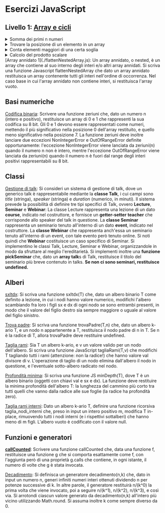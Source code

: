 # Esercizi JavaScript

## **Livello 1: [Array e cicli](./Array%20e%20cicli)**

<details>
  <summary> Somma dei primi n numeri</summary>
  
  Scrivere una funzione [sum(n)](./Array%20e%20cicli/sum.js) che, dato un intero n, calcoli e restituisca la somma dei numeri da 1 a n.
</details>

<details>
  <summary> Trovare la posizione di un elemento in un array</summary>
  
Scrivere una funzione [trovaIndice(arr,x)](./trovaIndice.js) con arr un array ordinato di numeri e x un numero, che restituisce la posizione della prima occorrenza di x in arr.
 Se non occorre in la funzione restituisce -1.
</details>

<details> 
<summary> Conta elementi maggiori di una certa soglia</summary>
  
  Scrivere una funzione [contaMaggiore(arr,soglia)](./Array%20e%20cicli/contaMaggiore.js) che calcoli il numero di elementi di arr che sono maggiori di soglia.
  
</details>
<details>
<summary>
Calcolo del prodotto scalare </summary>
Si definisca una funzione [prodotto_scalare(x,y)](./Array%20e%20cicli/prodotto_scalare.js)
che dati due array ne ritorni il prodotto scalare. Se gli array non hanno lo stesso numero di componenti, la funzione ritorna undefined.
 
</details>
[Array annidato 1](./flattenNestedArray.js): Un array annidato, o nested, è un array che contiene al suo interno degli interi e/o altri array annidati.
Si scriva una funzione Javascript flattenNestedArray che dato un array annidato restituisca un array contenente tutti gli interi nell'ordine di occorrenza.
Nel caso base in cui l'array annidato non contiene interi, si restituisca l'array vuoto. 

## Basi numeriche

[Codifica binaria](./zeriuni.js): Scrivere una funzione zeriuni che, dato un numero n (intero e positivo), restituisce un array di 0 e 1 che rappresenti la sua codifica su 8 bit. Gli 0 e 1 devono essere rappresentati come numeri, mettendo il più significativo nella posizione 0 dell'array restituito, e quello meno significativo nella posizione 7. La funzione zeriuni deve inoltre lanciare due eccezioni NonIntegerError e OutOfRangeError definite opportunamente:
l'eccezione NonIntegerError viene lanciata da zeriuni(n) quando il numero n non è intero, mentre
l'eccezione OutOfRangeError viene lanciata da zeriuni(n) quando il numero n è fuori dal range degli interi positivi rappresentabili su 8 bit.

## **Classi**
[Gestione di talk](talk.js): Si consideri un sistema di gestione di talk, dove un generico talk è rappresentabile mediante la **classe Talk**, 
i cui campi sono _title_ (stringa), _speaker_ (stringa) e _duration_ (numerico, in minuti). 
Il sistema prevede la possibilità di definire tre tipi specifici di Talk, ovvero **Lecture**, **Seminar** e **Webinar**:
La classe Lecture rappresenta una lezione di un dato **course**, indicato nel costruttore, e fornisce un **getter-setter** **teacher** che corrisponde allo speaker del talk in questione. La **classe Seminar** rappresenta un seminario tenuto all'interno di un dato **event**, indicato nel costruttore.
La **classe Webinar** che rappresenta anch'essa un seminario tenuto all'interno di un event, con tale evento però tenuto online.
Si noti quindi che **Webinar** costituisce un caso specifico di Seminar.
Si implementino le classi Talk, Lecture, Seminar e Webinar, organizzandole in modo da sfruttare al meglio l'ereditarietà. 
Si implementi inoltre una **funzione pickSeminar** che, dato un **array talk**s di Talk, restituisce il titolo del seminario più breve contenuto in talks. 
**Se non ci sono seminari, restituisce undefined.**

## Alberi
[sxltdx](./sxltdx.js): Si scriva una funzione sxltdx(T) che, dato un albero binario T come definito a lezione, in cui i nodi hanno valore numerico, modifichi l'albero scambiando fra loro i figli sx e dx di ogni nodo se sono entrambi presenti, in modo che il valore del figlio destro sia sempre maggiore o uguale al valore del figlio sinistro.

[Trova padre](./trovaPadre.js): Si scriva una funzione trovaPadre(T,n) che, dato un albero k-ario T, e un nodo n appartenente a T, restituisca il nodo padre di n in T. Se n è la radice di T, allora trovaPadre deve restituire undefined.

[Taglia rami](./tagliaRami.js): Sia T un albero k-ario, e v un valore valido per un nodo dell'albero. Si scriva una funzione JavaScript tagliaRami(T,v) che modifichi T tagliando tutti i rami (attenzione: non la radice!) che hanno valore val divisore di v. L'operazione di taglio di un nodo elimina dall'albero il nodo in questione, e l'eventuale sotto-albero radicato nel nodo.

[Profondità minima](./minDepth.js): Si scriva una funzione JS minDepth(T), dove T è un albero binario (oggetti con chiavi val e sx e dx). La funzione deve restituire la minima profondità dell'albero T: la lunghezza del cammino più corto tra tutti quelli che vanno dalla radice alle sue foglie (la radice ha profondità zero).

[Taglia rami interni](./taglia_rami_interni.js): Dato un albero k-ario T, definire una funzione ricorsiva taglia_nodi_interni che, preso in input un intero positivo m, modifica T in-place, rimuovendo tutti i nodi interni (e i rispettivi sottalberi) che hanno meno di m figli.
L'albero vuoto è codificato con il valore null.



## Funzioni e generatori

**[callCounted](./callCounted.js)**: Scrivere una funzione callCounted che, data una funzione f, restituisce una funzione g che si comporta esattamente come f, con l'aggiunta però di una proprietà g.calls che contiene, in ogni istante, 
il numero di volte che g è stata invocata.

[Decadimento](./decadimento.js): Si definisca un generatore decadimento(n,k) che, dato in input un numero n, generi infiniti numeri interi ottenuti dividendo n per potenze successive di k. In altre parole, il generatore restituirà n/(k^0) la prima volta che viene invocato, poi a seguire n/(k^1), n/(k^2), n/(k^3), e così via. Si arrotondi ciascun valore generato da decadimento(n,k) all'intero più vicino utilizzando Math.round. Si assuma inoltre k come sempre diverso da 0.



